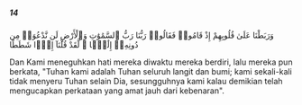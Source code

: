 ##### 14

<span class="ayah">وَرَبَطْنَا عَلَىٰ قُلُوبِهِمْ إِذْ قَامُوا۟ فَقَالُوا۟ رَبُّنَا رَبُّ ٱلسَّمَٰوَٰتِ وَٱلْأَرْضِ لَن نَّدْعُوَا۟ مِن دُونِهِۦٓ إِلَٰهًۭا ۖ لَّقَدْ قُلْنَآ إِذًۭا شَطَطًا</span>

<span class="ayah_translation">Dan Kami meneguhkan hati mereka diwaktu mereka berdiri, lalu mereka pun berkata, "Tuhan kami adalah Tuhan seluruh langit dan bumi; kami sekali-kali tidak menyeru Tuhan selain Dia, sesungguhnya kami kalau demikian telah mengucapkan perkataan yang amat jauh dari kebenaran".</span>
